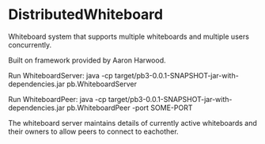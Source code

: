 # DistributedWhiteboard
Whiteboard system that supports multiple whiteboards and multiple users concurrently. 

Built on framework provided by Aaron Harwood.

Run WhiteboardServer:
java -cp target/pb3-0.0.1-SNAPSHOT-jar-with-dependencies.jar pb.WhiteboardServer

Run WhiteboardPeer:
java -cp target/pb3-0.0.1-SNAPSHOT-jar-with-dependencies.jar pb.WhiteboardPeer -port SOME-PORT

The whiteboard server maintains details of currently active whiteboards and their owners to allow peers to connect to eachother.
